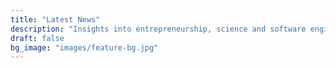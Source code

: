 ```yaml
---
title: "Latest News"
description: "Insights into entrepreneurship, science and software engineering."
draft: false
bg_image: "images/feature-bg.jpg"
---
```

